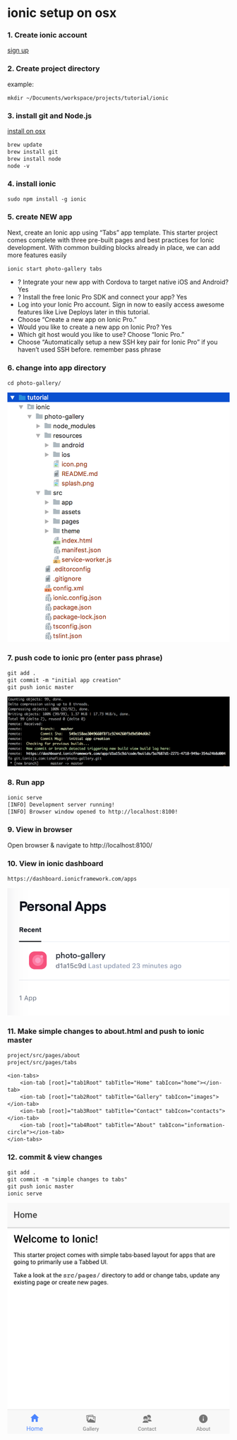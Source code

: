 # ionic setup on osx
### 1. Create ionic account
[sign up](https://dashboard.ionicframework.com/signup)
### 2. Create project directory
example:
```
mkdir ~/Documents/workspace/projects/tutorial/ionic
```
### 3. install git and Node.js
[install on osx](http://osxdaily.com/2018/06/29/how-install-nodejs-npm-mac/)
```
brew update
brew install git
brew install node
node -v
```
### 4. install ionic
```
sudo npm install -g ionic
```
### 5. create NEW app
Next, create an Ionic app using “Tabs” app template. This starter project comes complete with three pre-built pages and best practices for Ionic development. With common building blocks already in place, we can add more features easily
```
ionic start photo-gallery tabs
```
- ? Integrate your new app with Cordova to target native iOS and Android? Yes
- ? Install the free Ionic Pro SDK and connect your app? Yes
- Log into your Ionic Pro account. Sign in now to easily access awesome features like Live Deploys later in this tutorial.
- Choose “Create a new app on Ionic Pro.”
- Would you like to create a new app on Ionic Pro? Yes
- Which git host would you like to use? Choose “Ionic Pro.”
- Choose “Automatically setup a new SSH key pair for Ionic Pro” if you haven’t used SSH before. remember pass phrase
### 6. change into app directory
```
cd photo-gallery/
```
![dir structure](img/Screen%20Shot%202018-09-17%20at%209.03.56%20AM.png)
### 7. push code to ionic pro (enter pass phrase)
```
git add .
git commit -m "initial app creation"
git push ionic master
```
![commit](img/Screen%20Shot%202018-09-17%20at%209.11.59%20AM.png)
### 8. Run app
```
ionic serve
[INFO] Development server running!
[INFO] Browser window opened to http://localhost:8100!
```
### 9. View in browser
Open browser & navigate to http://localhost:8100/
### 10. View in ionic dashboard
```
https://dashboard.ionicframework.com/apps
```
![screenshot](img/Screen%20Shot%202018-09-17%20at%209.18.19%20AM.png)
### 11. Make simple changes to about.html and push to ionic master
```
project/src/pages/about
project/src/pages/tabs
```
```
<ion-tabs>
    <ion-tab [root]="tab1Root" tabTitle="Home" tabIcon="home"></ion-tab>
    <ion-tab [root]="tab2Root" tabTitle="Gallery" tabIcon="images"></ion-tab>
    <ion-tab [root]="tab3Root" tabTitle="Contact" tabIcon="contacts"></ion-tab>
    <ion-tab [root]="tab4Root" tabTitle="About" tabIcon="information-circle"></ion-tab>
</ion-tabs>
```
### 12. commit & view changes
```
git add .
git commit -m "simple changes to tabs"
git push ionic master
ionic serve
```
![screenshot](img/Screen%20Shot%202018-09-17%20at%209.39.36%20AM.png)













